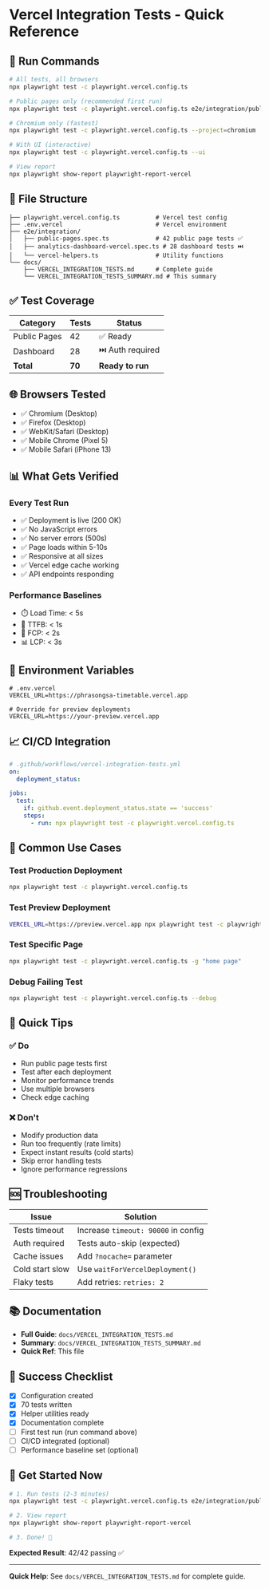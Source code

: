 # Vercel Integration Tests - Quick Reference

## 🚀 Run Commands

```bash
# All tests, all browsers
npx playwright test -c playwright.vercel.config.ts

# Public pages only (recommended first run)
npx playwright test -c playwright.vercel.config.ts e2e/integration/public-pages.spec.ts

# Chromium only (fastest)
npx playwright test -c playwright.vercel.config.ts --project=chromium

# With UI (interactive)
npx playwright test -c playwright.vercel.config.ts --ui

# View report
npx playwright show-report playwright-report-vercel
```

## 📂 File Structure

```
├── playwright.vercel.config.ts          # Vercel test config
├── .env.vercel                          # Vercel environment
├── e2e/integration/
│   ├── public-pages.spec.ts             # 42 public page tests ✅
│   ├── analytics-dashboard-vercel.spec.ts # 28 dashboard tests ⏭️
│   └── vercel-helpers.ts                # Utility functions
└── docs/
    ├── VERCEL_INTEGRATION_TESTS.md      # Complete guide
    └── VERCEL_INTEGRATION_TESTS_SUMMARY.md # This summary
```

## ✅ Test Coverage

| Category | Tests | Status |
|----------|-------|--------|
| Public Pages | 42 | ✅ Ready |
| Dashboard | 28 | ⏭️ Auth required |
| **Total** | **70** | **Ready to run** |

## 🌐 Browsers Tested

- ✅ Chromium (Desktop)
- ✅ Firefox (Desktop)
- ✅ WebKit/Safari (Desktop)
- ✅ Mobile Chrome (Pixel 5)
- ✅ Mobile Safari (iPhone 13)

## 📊 What Gets Verified

### Every Test Run
- ✅ Deployment is live (200 OK)
- ✅ No JavaScript errors
- ✅ No server errors (500s)
- ✅ Page loads within 5-10s
- ✅ Responsive at all sizes
- ✅ Vercel edge cache working
- ✅ API endpoints responding

### Performance Baselines
- ⏱️ Load Time: < 5s
- 🚀 TTFB: < 1s
- 🎨 FCP: < 2s
- 📊 LCP: < 3s

## 🔧 Environment Variables

```env
# .env.vercel
VERCEL_URL=https://phrasongsa-timetable.vercel.app

# Override for preview deployments
VERCEL_URL=https://your-preview.vercel.app
```

## 📈 CI/CD Integration

```yaml
# .github/workflows/vercel-integration-tests.yml
on:
  deployment_status:

jobs:
  test:
    if: github.event.deployment_status.state == 'success'
    steps:
      - run: npx playwright test -c playwright.vercel.config.ts
```

## 🎯 Common Use Cases

### Test Production Deployment
```bash
npx playwright test -c playwright.vercel.config.ts
```

### Test Preview Deployment
```bash
VERCEL_URL=https://preview.vercel.app npx playwright test -c playwright.vercel.config.ts
```

### Test Specific Page
```bash
npx playwright test -c playwright.vercel.config.ts -g "home page"
```

### Debug Failing Test
```bash
npx playwright test -c playwright.vercel.config.ts --debug
```

## 📝 Quick Tips

### ✅ Do
- Run public page tests first
- Test after each deployment
- Monitor performance trends
- Use multiple browsers
- Check edge caching

### ❌ Don't
- Modify production data
- Run too frequently (rate limits)
- Expect instant results (cold starts)
- Skip error handling tests
- Ignore performance regressions

## 🆘 Troubleshooting

| Issue | Solution |
|-------|----------|
| Tests timeout | Increase `timeout: 90000` in config |
| Auth required | Tests auto-skip (expected) |
| Cache issues | Add `?nocache=` parameter |
| Cold start slow | Use `waitForVercelDeployment()` |
| Flaky tests | Add retries: `retries: 2` |

## 📚 Documentation

- **Full Guide**: `docs/VERCEL_INTEGRATION_TESTS.md`
- **Summary**: `docs/VERCEL_INTEGRATION_TESTS_SUMMARY.md`
- **Quick Ref**: This file

## 🎉 Success Checklist

- [x] Configuration created
- [x] 70 tests written
- [x] Helper utilities ready
- [x] Documentation complete
- [ ] First test run (run command above)
- [ ] CI/CD integrated (optional)
- [ ] Performance baseline set (optional)

## 🚀 Get Started Now

```bash
# 1. Run tests (2-3 minutes)
npx playwright test -c playwright.vercel.config.ts e2e/integration/public-pages.spec.ts --project=chromium

# 2. View report
npx playwright show-report playwright-report-vercel

# 3. Done! 🎉
```

**Expected Result**: 42/42 passing ✅

---

**Quick Help**: See `docs/VERCEL_INTEGRATION_TESTS.md` for complete guide.
